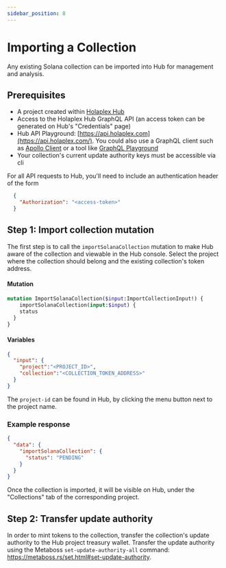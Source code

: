 ```yaml
---
sidebar_position: 8
---
```


# Importing a Collection

Any existing Solana collection can be imported into Hub for management and analysis.

## Prerequisites

- A project created within [Holaplex Hub](https://hub.holaplex.com/)
- Access to the Holaplex Hub GraphQL API (an access token can be generated on Hub's "Credentials" page)
- Hub API Playground: [https://api.holaplex.com](https://api.holaplex.com/). You could also use a GraphQL client such as [Apollo Client](https://www.apollographql.com/client/) or a tool like [GraphQL Playground](https://github.com/graphql/graphql-playground)
- Your collection's current update authority keys must be accessible via cli

For all API requests to Hub, you'll need to include an authentication header of the form
```json
  {
    "Authorization": "<access-token>"
  }
```

## Step 1: Import collection mutation

The first step is to call the `importSolanaCollection` mutation to make Hub aware of the collection and viewable in the Hub console. Select the project where the collection should belong and the existing collection's token address.

#### Mutation
```graphql
mutation ImportSolanaCollection($input:ImportCollectionInput!) {
	importSolanaCollection(input:$input) {
    status
  }
}
```

#### Variables
```json
{
  "input": {
    "project":"<PROJECT_ID>",
    "collection":"<COLLECTION_TOKEN_ADDRESS>"
  }
}
```

The `project-id` can be found in Hub, by clicking the menu button next to the project name.

### Example response

```json
{
  "data": {
    "importSolanaCollection": {
      "status": "PENDING"
    }
  }
}
```

Once the collection is imported, it will be visible on Hub, under the "Collections" tab of the corresponding project.

## Step 2: Transfer update authority

In order to mint tokens to the collection, transfer the collection's update authority to the Hub project treasury wallet. Transfer the update authority using the Metaboss `set-update-authority-all` command: https://metaboss.rs/set.html#set-update-authority.